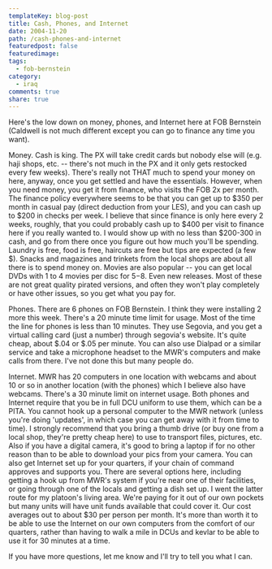 ```yaml
---
templateKey: blog-post
title: Cash, Phones, and Internet
date: 2004-11-20
path: /cash-phones-and-internet
featuredpost: false
featuredimage:
tags:
  - fob-bernstein
category:
  - iraq
comments: true
share: true
---
```


Here's the low down on money, phones, and Internet here at FOB Bernstein (Caldwell is not much different except you can go to finance any time you want).

Money. Cash is king. The PX will take credit cards but nobody else will (e.g. haji shops, etc. -- there's not much in the PX and it only gets restocked every few weeks). There's really not THAT much to spend your money on here, anyway, once you get settled and have the essentials. However, when you need money, you get it from finance, who visits the FOB 2x per month. The finance policy everywhere seems to be that you can get up to $350 per month in casual pay (direct deduction from your LES), and you can cash up to $200 in checks per week. I believe that since finance is only here every 2 weeks, roughly, that you could probably cash up to $400 per visit to finance here if you really wanted to. I would show up with no less than $200-300 in cash, and go from there once you figure out how much you'll be spending. Laundry is free, food is free, haircuts are free but tips are expected (a few $). Snacks and magazines and trinkets from the local shops are about all there is to spend money on. Movies are also popular -- you can get local DVDs with 1 to 4 movies per disc for $5-$8. Even new releases. Most of these are not great quality pirated versions, and often they won't play completely or have other issues, so you get what you pay for.

Phones. There are 6 phones on FOB Bernstein. I think they were installing 2 more this week. There's a 20 minute time limit for usage. Most of the time the line for phones is less than 10 minutes. They use Segovia, and you get a virtual calling card (just a number) through segovia's website. It's quite cheap, about $.04 or $.05 per minute. You can also use Dialpad or a similar service and take a microphone headset to the MWR's computers and make calls from there. I've not done this but many people do.

Internet. MWR has 20 computers in one location with webcams and about 10 or so in another location (with the phones) which I believe also have webcams. There's a 30 minute limit on internet usage. Both phones and Internet require that you be in full DCU uniform to use them, which can be a PITA. You cannot hook up a personal computer to the MWR network (unless you're doing 'updates', in which case you can get away with it from time to time). I strongly recommend that you bring a thumb drive (or buy one from a local shop, they're pretty cheap here) to use to transport files, pictures, etc. Also if you have a digital camera, it's good to bring a laptop if for no other reason than to be able to download your pics from your camera. You can also get Internet set up for your quarters, if your chain of command approves and supports you. There are several options here, including getting a hook up from MWR's system if you're near one of their facilities, or going through one of the locals and getting a dish set up. I went the latter route for my platoon's living area. We're paying for it out of our own pockets but many units will have unit funds available that could cover it. Our cost averages out to about $30 per person per month. It's more than worth it to be able to use the Internet on our own computers from the comfort of our quarters, rather than having to walk a mile in DCUs and kevlar to be able to use it for 30 minutes at a time.

If you have more questions, let me know and I'll try to tell you what I can.
